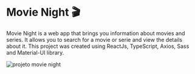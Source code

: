 # Movie Night 🎬

Movie Night is a web app that brings you information about movies and series. It allows you to search for a movie or serie and view the details about it. 
This project was created using ReactJs, TypeScript, Axios, Sass and Material-UI library.

![projeto movie night](https://i.imgur.com/VWz8PSY.png?1)


